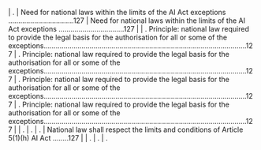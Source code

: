 | .                                                                                                                                                                                                                                | Need for national laws within the limits of the AI Act exceptions .................................127                                                                                                                               | Need for national laws within the limits of the AI Act exceptions .................................127                                                                                                                               |
| . Principle: national law required to provide the legal basis for the authorisation for all or some of the exceptions......................................................................................................127 | . Principle: national law required to provide the legal basis for the authorisation for all or some of the exceptions......................................................................................................127 | . Principle: national law required to provide the legal basis for the authorisation for all or some of the exceptions......................................................................................................127 | . Principle: national law required to provide the legal basis for the authorisation for all or some of the exceptions......................................................................................................127 |
| .                                                                                                                                                                                                                              | .                                                                                                                                                                                                                              | .                                                                                                                                                                                                                              | National law shall respect the limits and conditions of Article 5(1)(h) AI Act ........127                                                                                                                                           |
| .                                                                                                                                                                                                                              | .                                                                                                                                                                                                                              | .                                                                                                                                                                                                                              